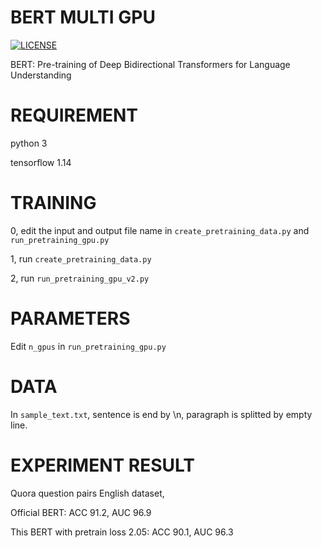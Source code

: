 # BERT MULTI GPU
[![LICENSE](https://img.shields.io/badge/license-Anti%20996-blue.svg)](https://github.com/996icu/996.ICU/blob/master/LICENSE)

BERT: Pre-training of Deep Bidirectional Transformers for Language Understanding

# REQUIREMENT

python 3

tensorflow 1.14

# TRAINING

0, edit the input and output file name in `create_pretraining_data.py` and `run_pretraining_gpu.py`

1, run `create_pretraining_data.py`

2, run `run_pretraining_gpu_v2.py`

# PARAMETERS

Edit `n_gpus` in `run_pretraining_gpu.py`

# DATA

In `sample_text.txt`, sentence is end by \n, paragraph is splitted by empty line.

# EXPERIMENT RESULT

Quora question pairs English dataset,

Official BERT: ACC 91.2, AUC 96.9

This BERT with pretrain loss 2.05: ACC 90.1, AUC 96.3
